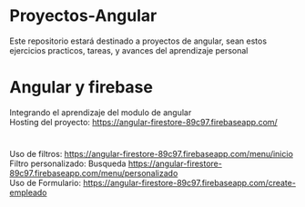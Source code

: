 # Proyectos-Angular
Este repositorio estará destinado a proyectos de angular, sean estos ejercicios practicos, tareas, y avances del aprendizaje personal

# Angular y firebase
Integrando el aprendizaje del modulo de angular <br>
Hosting del proyecto: https://angular-firestore-89c97.firebaseapp.com/ 
#
Uso de filtros: https://angular-firestore-89c97.firebaseapp.com/menu/inicio <br>
Filtro personalizado: Busqueda https://angular-firestore-89c97.firebaseapp.com/menu/personalizado <br>
Uso de Formulario: https://angular-firestore-89c97.firebaseapp.com/create-empleado
